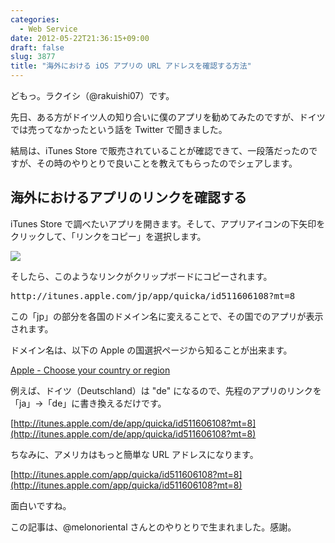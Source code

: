 ```yaml
---
categories:
  - Web Service
date: 2012-05-22T21:36:15+09:00
draft: false
slug: 3877
title: "海外における iOS アプリの URL アドレスを確認する方法"
---
```


どもっ。ラクイシ（@rakuishi07）です。

先日、ある方がドイツ人の知り合いに僕のアプリを勧めてみたのですが、ドイツでは売ってなかったという話を Twitter で聞きました。

結局は、iTunes Store で販売されていることが確認できて、一段落だったのですが、その時のやりとりで良いことを教えてもらったのでシェアします。

## 海外におけるアプリのリンクを確認する

iTunes Store で調べたいアプリを開きます。そして、アプリアイコンの下矢印をクリックして、「リンクをコピー」を選択します。

![](/images/2012/05/3877_1.png)

そしたら、このようなリンクがクリップボードにコピーされます。

<pre>http://itunes.apple.com/jp/app/quicka/id511606108?mt=8</code></pre>

この「jp」の部分を各国のドメイン名に変えることで、その国でのアプリが表示されます。

ドメイン名は、以下の Apple の国選択ページから知ることが出来ます。

[Apple - Choose your country or region](http://www.apple.com/choose-your-country/)

例えば、ドイツ（Deutschland）は "de" になるので、先程のアプリのリンクを「ja」→「de」に書き換えるだけです。

[http://itunes.apple.com/de/app/quicka/id511606108?mt=8](http://itunes.apple.com/de/app/quicka/id511606108?mt=8)

ちなみに、アメリカはもっと簡単な URL アドレスになります。

[http://itunes.apple.com/app/quicka/id511606108?mt=8](http://itunes.apple.com/app/quicka/id511606108?mt=8)

面白いですね。

この記事は、@melonoriental さんとのやりとりで生まれました。感謝。
